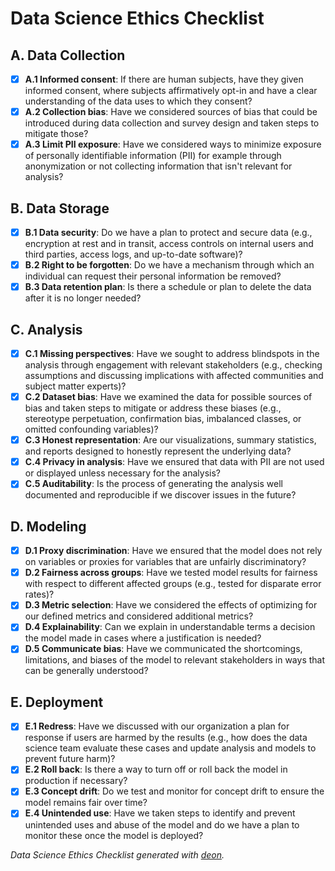 # Data Science Ethics Checklist

## A. Data Collection
 - [X] **A.1 Informed consent**: If there are human subjects, have they given informed consent, where subjects affirmatively opt-in and have a clear understanding of the data uses to which they consent?
 - [X] **A.2 Collection bias**: Have we considered sources of bias that could be introduced during data collection and survey design and taken steps to mitigate those?
 - [X] **A.3 Limit PII exposure**: Have we considered ways to minimize exposure of personally identifiable information (PII) for example through anonymization or not collecting information that isn't relevant for analysis?

## B. Data Storage
 - [X] **B.1 Data security**: Do we have a plan to protect and secure data (e.g., encryption at rest and in transit, access controls on internal users and third parties, access logs, and up-to-date software)?
 - [X] **B.2 Right to be forgotten**: Do we have a mechanism through which an individual can request their personal information be removed?
 - [X] **B.3 Data retention plan**: Is there a schedule or plan to delete the data after it is no longer needed?

## C. Analysis
 - [X] **C.1 Missing perspectives**: Have we sought to address blindspots in the analysis through engagement with relevant stakeholders (e.g., checking assumptions and discussing implications with affected communities and subject matter experts)?
 - [X] **C.2 Dataset bias**: Have we examined the data for possible sources of bias and taken steps to mitigate or address these biases (e.g., stereotype perpetuation, confirmation bias, imbalanced classes, or omitted confounding variables)?
 - [X] **C.3 Honest representation**: Are our visualizations, summary statistics, and reports designed to honestly represent the underlying data?
 - [X] **C.4 Privacy in analysis**: Have we ensured that data with PII are not used or displayed unless necessary for the analysis?
 - [X] **C.5 Auditability**: Is the process of generating the analysis well documented and reproducible if we discover issues in the future?

## D. Modeling
 - [X] **D.1 Proxy discrimination**: Have we ensured that the model does not rely on variables or proxies for variables that are unfairly discriminatory?
 - [X] **D.2 Fairness across groups**: Have we tested model results for fairness with respect to different affected groups (e.g., tested for disparate error rates)?
 - [X] **D.3 Metric selection**: Have we considered the effects of optimizing for our defined metrics and considered additional metrics?
 - [X] **D.4 Explainability**: Can we explain in understandable terms a decision the model made in cases where a justification is needed?
 - [X] **D.5 Communicate bias**: Have we communicated the shortcomings, limitations, and biases of the model to relevant stakeholders in ways that can be generally understood?

## E. Deployment
 - [X] **E.1 Redress**: Have we discussed with our organization a plan for response if users are harmed by the results (e.g., how does the data science team evaluate these cases and update analysis and models to prevent future harm)?
 - [X] **E.2 Roll back**: Is there a way to turn off or roll back the model in production if necessary?
 - [X] **E.3 Concept drift**: Do we test and monitor for concept drift to ensure the model remains fair over time?
 - [X] **E.4 Unintended use**: Have we taken steps to identify and prevent unintended uses and abuse of the model and do we have a plan to monitor these once the model is deployed?

*Data Science Ethics Checklist generated with [deon](http://deon.drivendata.org).*
